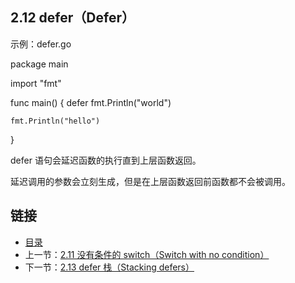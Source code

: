 ## 2.12 defer（Defer）

示例：defer.go

  package main

  import "fmt"

  func main() {
    defer fmt.Println("world")

    fmt.Println("hello")
  }

  defer 语句会延迟函数的执行直到上层函数返回。

  延迟调用的参数会立刻生成，但是在上层函数返回前函数都不会被调用。

## 链接
* [目录](https://github.com/gnefiy/go-tour-zh/blob/master/README.md)
* 上一节：[2.11 没有条件的 switch（Switch with no condition）](https://github.com/gnefiy/go-tour-zh/blob/master/tour/flowcontrol/02.11.md)
* 下一节：[2.13 defer 栈（Stacking defers）](https://github.com/gnefiy/go-tour-zh/blob/master/tour/flowcontrol/02.13.md)
